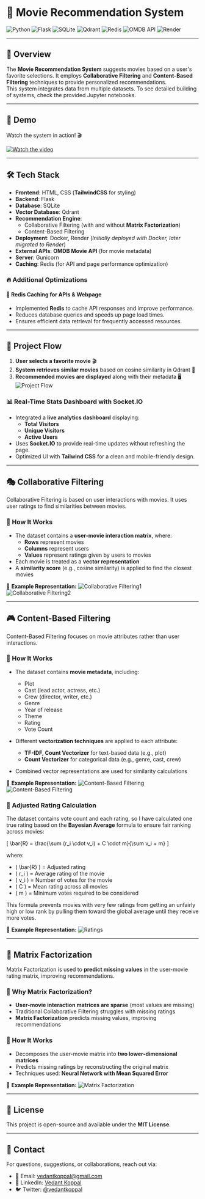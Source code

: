 # 🎥 Movie Recommendation System  

![Python](https://img.shields.io/badge/Python-3.8%2B-blue?style=for-the-badge&logo=python)
![Flask](https://img.shields.io/badge/Flask-2.0%2B-black?style=for-the-badge&logo=flask)
![SQLite](https://img.shields.io/badge/SQLite-Database-lightgrey?style=for-the-badge&logo=sqlite)
![Qdrant](https://img.shields.io/badge/Qdrant-Vector%20DB-green?style=for-the-badge)
![Redis](https://img.shields.io/badge/Redis-Caching-red?style=for-the-badge&logo=redis)
![OMDB API](https://img.shields.io/badge/OMDB%20API-Movie%20Metadata-red?style=for-the-badge)
![Render](https://img.shields.io/badge/Render-Deployment-blue?style=for-the-badge)

---

## 🌟 Overview
The **Movie Recommendation System** suggests movies based on a user's favorite selections. It employs **Collaborative Filtering** and **Content-Based Filtering** techniques to provide personalized recommendations.  
This system integrates data from multiple datasets. To see detailed building of systems, check the provided Jupyter notebooks.

---

## 🎥 Demo

Watch the system in action! 🎬

[![Watch the video](https://img.youtube.com/vi/jLauoLxS8Uw/0.jpg)](https://www.youtube.com/watch?v=jLauoLxS8Uw)

---

## 🛠️ Tech Stack
- **Frontend**: HTML, CSS (**TailwindCSS** for styling)
- **Backend**: Flask
- **Database**: SQLite
- **Vector Database**: Qdrant
- **Recommendation Engine**:
  - Collaborative Filtering (with and without **Matrix Factorization**)
  - Content-Based Filtering
- **Deployment**: Docker, Render (*Initially deployed with Docker, later migrated to Render*)
- **External APIs**: **OMDB Movie API** (for movie metadata)
- **Server**: Gunicorn
- **Caching**: Redis (for API and page performance optimization)

### 🔥 Additional Optimizations
#### 🚀 Redis Caching for APIs & Webpage
- Implemented **Redis** to cache API responses and improve performance.  
- Reduces database queries and speeds up page load times.  
- Ensures efficient data retrieval for frequently accessed resources.  

---

## 🚀 Project Flow
1. **User selects a favorite movie** 🎬
2. **System retrieves similar movies** based on cosine similarity in Qdrant 🔄
3. **Recommended movies are displayed** along with their metadata 🖥️
![Project Flow](assets/Project_Flow_Diagram.png)

### 📊 Real-Time Stats Dashboard with Socket.IO
- Integrated a **live analytics dashboard** displaying:  
  - **Total Visitors**  
  - **Unique Visitors**  
  - **Active Users**  
- Uses **Socket.IO** to provide real-time updates without refreshing the page.  
- Optimized UI with **Tailwind CSS** for a clean and mobile-friendly design.  

---

## 🎭 Collaborative Filtering
Collaborative Filtering is based on user interactions with movies. It uses user ratings to find similarities between movies.

### 🔹 How It Works
- The dataset contains a **user-movie interaction matrix**, where:
  - **Rows** represent movies
  - **Columns** represent users
  - **Values** represent ratings given by users to movies
- Each movie is treated as a **vector representation**
- A **similarity score** (e.g., cosine similarity) is applied to find the closest movies

📌 **Example Representation:**
![Collaborative Filtering1](assets/Collaborative_Filtering_1.png)
![Collaborative Filtering2](assets/Collaborative_Filtering2.png)

---

## 🎮 Content-Based Filtering
Content-Based Filtering focuses on movie attributes rather than user interactions.

### 🔹 How It Works
- The dataset contains **movie metadata**, including:
  - Plot
  - Cast (lead actor, actress, etc.)
  - Crew (director, writer, etc.)
  - Genre
  - Year of release
  - Theme
  - Rating
  - Vote Count
- Different **vectorization techniques** are applied to each attribute:
  - **TF-IDF, Count Vectorizer** for text-based data (e.g., plot)
  - **Count Vectorizer** for categorical data (e.g., genre, cast, crew)
  
- Combined vector representations are used for similarity calculations

📌 **Example Representation:**
![Content-Based Filtering](assets/Content_Based_Cast&Crew.png)
![Content-Based Filtering](assets/Content_Based_Plot.png)

### 🌟 Adjusted Rating Calculation
The dataset contains vote count and each rating, so I have calculated one true rating based on the **Bayesian Average** formula to ensure fair ranking across movies:
  
  \[
  \bar{R} = \frac{\sum (r_i \cdot v_i) + C \cdot m}{\sum v_i + m}
  \]
  
  where:
  - \( \bar{R} \) = Adjusted rating
  - \( r_i \) = Average rating of the movie
  - \( v_i \) = Number of votes for the movie
  - \( C \) = Mean rating across all movies
  - \( m \) = Minimum votes required to be considered

  This formula prevents movies with very few ratings from getting an unfairly high or low rank by pulling them toward the global average until they receive more votes.

📌 **Example Representation:**
![Ratings](assets/Rated_Movies.png)

---

## 🔢 Matrix Factorization
Matrix Factorization is used to **predict missing values** in the user-movie rating matrix, improving recommendations.

### 🔹 Why Matrix Factorization?
- **User-movie interaction matrices are sparse** (most values are missing)
- Traditional Collaborative Filtering struggles with missing ratings
- **Matrix Factorization** predicts missing values, improving recommendations

### 🔹 How It Works
- Decomposes the user-movie matrix into **two lower-dimensional matrices**
- Predicts missing ratings by reconstructing the original matrix
- Techniques used: **Neural Network with Mean Squared Error**

📌 **Example Representation:**
![Matrix Factorization](assets/MatrixFactorization.png)

---

## 📜 License
This project is open-source and available under the **MIT License**.

---

## 📧 Contact
For questions, suggestions, or collaborations, reach out via:

- 📩 Email: [vedantkoppal@gmail.com](mailto:vedantkoppal@gmail.com)
- 💼 LinkedIn: [Vedant Koppal](https://www.linkedin.com/in/vedantkoppal)
- 🐦 Twitter: [@vedantkoppal](https://twitter.com/vedantkoppal)
